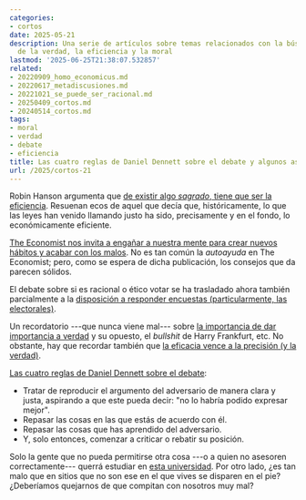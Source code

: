 ```yaml
---
categories:
- cortos
date: 2025-05-21
description: Una serie de artículos sobre temas relacionados con la búsqueda sincera
  de la verdad, la eficiencia y la moral
lastmod: '2025-06-25T21:38:07.532857'
related:
- 20220909_homo_economicus.md
- 20220617_metadiscusiones.md
- 20221021_se_puede_ser_racional.md
- 20250409_cortos.md
- 20240514_cortos.md
tags:
- moral
- verdad
- debate
- eficiencia
title: Las cuatro reglas de Daniel Dennett sobre el debate y algunos asuntos más
url: /2025/cortos-21
---
```


Robin Hanson argumenta que [de existir algo _sagrado_, tiene que ser la eficiencia](https://www.overcomingbias.com/p/efficiency-is-sacred). Resuenan ecos de aquel que decía que, históricamente, lo que las leyes han venido llamando justo ha sido, precisamente y en el fondo, lo económicamente eficiente.

[The Economist nos invita a engañar a nuestra mente para crear nuevos hábitos y acabar con los malos](https://www.economist.com/science-and-technology/2025/04/17/how-to-form-good-habits-and-break-bad-ones-trick-your-brain). No es tan común la _autoayuda_ en The Economist; pero, como se espera de dicha publicación, los consejos que da parecen sólidos.

El debate sobre si es racional o ético votar se ha trasladado ahora también parcialmente a la [disposición a responder encuestas (particularmente, las electorales)](https://statmodeling.stat.columbia.edu/2025/05/16/too-many-polls-as-news-consumers-were-like-gluttons-stuffing-our-faces-with-5-potato-chips-at-a-time-just-grabbing-them-out-of-the-bag/).

Un recordatorio ---que nunca viene mal--- sobre [la importancia de dar importancia a verdad](https://bigthink.com/starts-with-a-bang/importance-caring-truth/) y su opuesto, el _bullshit_ de Harry Frankfurt, etc. No obstante, hay que recordar también que [la eficacia vence a la precisión (y la verdad)](https://dynomight.net/beliefs/).

[Las cuatro reglas de Daniel Dennett sobre el debate](https://bigthinkmedia.substack.com/p/daniel-dennetts-4-rules-for-a-good):
- Tratar de reproducir el argumento del adversario de manera clara y justa, aspirando a que este pueda decir: "no lo habría podido expresar mejor".
- Repasar las cosas en las que estás de acuerdo con él.
- Repasar las cosas que has aprendido del adversario.
- Y, solo entonces, comenzar a criticar o rebatir su posición.

Solo la gente que no pueda permitirse otra cosa ---o a quien no asesoren correctamente--- querrá estudiar en [esta universidad](https://derechomercantilespana.blogspot.com/2025/05/la-upv-no-puede-caer-mas-bajo-o-si-si.html). Por otro lado, ¿es tan malo que en sitios que no son ese en el que vives se disparen en el pie? ¿Deberíamos quejarnos de que compitan con nosotros muy mal?